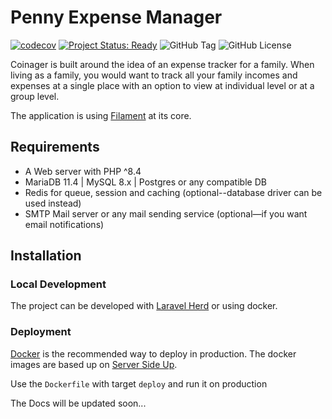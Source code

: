 # Penny Expense Manager

[![codecov](https://codecov.io/gh/coinager/coinager/graph/badge.svg?token=BCAIVTA3GY)](https://codecov.io/gh/coinager/coinager)
[![Project Status: Ready](https://img.shields.io/badge/Project%20Status-Ready-green.svg)](https://github.com/coinager/coinager)
![GitHub Tag](https://img.shields.io/github/v/tag/coinager/coinager)
![GitHub License](https://img.shields.io/github/license/ccoinager/coinager)

Coinager is built around the idea of an expense tracker for a family.
When living as a family,
you would want
to track all your family incomes and expenses at a single place with an option
to view at individual level or at a group level.

The application is using [Filament](https://filamentphp.com/) at its core.

## Requirements

- A Web server with PHP ^8.4
- MariaDB 11.4 | MySQL 8.x | Postgres or any compatible DB
- Redis for queue, session and caching (optional--database driver can be used instead)
- SMTP Mail server or any mail sending service (optional—if you want email notifications)

## Installation

### Local Development

The project can be developed with [Laravel Herd](https://herd.laravel.com/) or using docker.


### Deployment

[Docker](https://docs.docker.com/get-docker/) is the recommended way to deploy in production.
The docker images are based up on [Server Side Up](https://serversideup.net/open-source/docker-php/docs).

Use the `Dockerfile` with target `deploy` and run it on production

The Docs will be updated soon...
